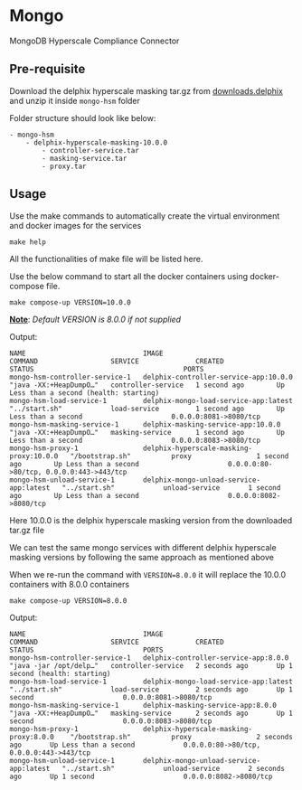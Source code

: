 [//]: # (Copyright \(c\) 2023 by Delphix. All rights reserved.)

# Mongo

MongoDB Hyperscale Compliance Connector

## Pre-requisite

Download the delphix hyperscale masking tar.gz from [downloads.delphix](https://download.delphix.com/folder/2224/Delphix%20Product%20Releases/Hyperscale%20Compliance)
and unzip it inside `mongo-hsm` folder

Folder structure should look like below:
```commandline
- mongo-hsm
    - delphix-hyperscale-masking-10.0.0
        - controller-service.tar
        - masking-service.tar
        - proxy.tar
```


## Usage

Use the make commands to automatically create the virtual environment and docker images for the services

```commandline
make help
```

All the functionalities of make file will be listed here.

Use the below command to start all the docker containers using docker-compose file.

```
make compose-up VERSION=10.0.0
```

<u>**Note**</u>: <i> Default VERSION is 8.0.0 if not supplied</i>

Output:
```commandline
NAME                             IMAGE                                     COMMAND                  SERVICE              CREATED             STATUS                                     PORTS
mongo-hsm-controller-service-1   delphix-controller-service-app:10.0.0     "java -XX:+HeapDumpO…"   controller-service   1 second ago        Up Less than a second (health: starting)   
mongo-hsm-load-service-1         delphix-mongo-load-service-app:latest     "../start.sh"            load-service         1 second ago        Up Less than a second                      0.0.0.0:8081->8080/tcp
mongo-hsm-masking-service-1      delphix-masking-service-app:10.0.0        "java -XX:+HeapDumpO…"   masking-service      1 second ago        Up Less than a second                      0.0.0.0:8083->8080/tcp
mongo-hsm-proxy-1                delphix-hyperscale-masking-proxy:10.0.0   "/bootstrap.sh"          proxy                1 second ago        Up Less than a second                      0.0.0.0:80->80/tcp, 0.0.0.0:443->443/tcp
mongo-hsm-unload-service-1       delphix-mongo-unload-service-app:latest   "../start.sh"            unload-service       1 second ago        Up Less than a second                      0.0.0.0:8082->8080/tcp
```

Here 10.0.0 is the delphix hyperscale masking version from the downloaded tar.gz file

We can test the same mongo services with different delphix hyperscale masking versions by following the same approach as mentioned above

When we re-run the command with `VERSION=8.0.0` it will replace the 10.0.0 containers with 8.0.0 containers

```
make compose-up VERSION=8.0.0
```

Output:
```commandline
NAME                             IMAGE                                     COMMAND                  SERVICE              CREATED             STATUS                           PORTS
mongo-hsm-controller-service-1   delphix-controller-service-app:8.0.0      "java -jar /opt/delp…"   controller-service   2 seconds ago       Up 1 second (health: starting)   
mongo-hsm-load-service-1         delphix-mongo-load-service-app:latest     "../start.sh"            load-service         2 seconds ago       Up 1 second                      0.0.0.0:8081->8080/tcp
mongo-hsm-masking-service-1      delphix-masking-service-app:8.0.0         "java -XX:+HeapDumpO…"   masking-service      2 seconds ago       Up 1 second                      0.0.0.0:8083->8080/tcp
mongo-hsm-proxy-1                delphix-hyperscale-masking-proxy:8.0.0    "/bootstrap.sh"          proxy                2 seconds ago       Up Less than a second            0.0.0.0:80->80/tcp, 0.0.0.0:443->443/tcp
mongo-hsm-unload-service-1       delphix-mongo-unload-service-app:latest   "../start.sh"            unload-service       2 seconds ago       Up 1 second                      0.0.0.0:8082->8080/tcp
```

